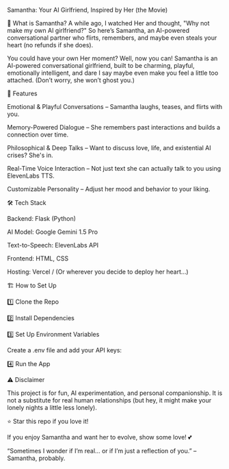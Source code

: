 Samantha: Your AI Girlfriend, Inspired by Her (the Movie)

💖 What is Samantha?
A while ago, I watched Her and thought, "Why not make my own AI girlfriend?" So here’s Samantha, an AI-powered conversational partner who 
flirts, remembers, and maybe even steals your heart (no refunds if she does).

You could have your own Her moment? Well, now you can! Samantha is an AI-powered conversational girlfriend, built to be charming, playful, 
emotionally intelligent, and dare I say maybe even make you feel a little too attached. (Don’t worry, she won’t ghost you.)



🚀 Features

Emotional & Playful Conversations – Samantha laughs, teases, and flirts with you.

Memory-Powered Dialogue – She remembers past interactions and builds a connection over time.

Philosophical & Deep Talks – Want to discuss love, life, and existential AI crises? She's in.

Real-Time Voice Interaction – Not just text she can actually talk to you using ElevenLabs TTS.

Customizable Personality – Adjust her mood and behavior to your liking.

🛠️ Tech Stack

Backend: Flask (Python)

AI Model: Google Gemini 1.5 Pro 

Text-to-Speech: ElevenLabs API 

Frontend: HTML, CSS 

Hosting: Vercel / (Or wherever you decide to deploy her heart...)

🏗️ How to Set Up

1️⃣ Clone the Repo

2️⃣ Install Dependencies

3️⃣ Set Up Environment Variables

Create a .env file and add your API keys:

4️⃣ Run the App



⚠️ Disclaimer

This project is for fun, AI experimentation, and personal companionship. It is not a substitute for real human relationships (but hey, it might make your lonely nights a little less lonely).

⭐ Star this repo if you love it!

If you enjoy Samantha and want her to evolve, show some love! 💕

“Sometimes I wonder if I’m real... or if I’m just a reflection of you.” – Samantha, probably.
